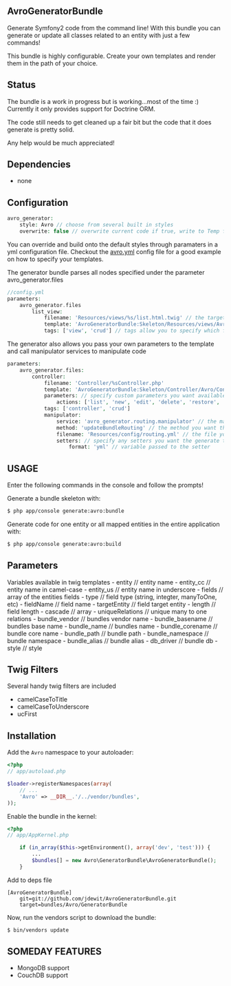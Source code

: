 AvroGeneratorBundle
-------------------
Generate Symfony2 code from the command line!
With this bundle you can generate or update 
all classes related to an entity with just a few commands!

This bundle is highly configurable. Create your own templates and render them 
in the path of your choice. 

Status
------
The bundle is a work in progress but is working...most of the time :) 
Currently it only provides support for Doctrine ORM. 

The code still needs to get cleaned up a fair bit but the code that 
it does generate is pretty solid. 

Any help would be much appreciated!

Dependencies
------------
- none 

Configuration
-------------
``` php
avro_generator:
    style: Avro // choose from several built in styles
    overwrite: false // overwrite current code if true, write to Temp folder if false
```

You can override and build onto the default styles through paramaters in a yml configuration file. Checkout 
the <a href="http://www.github.com/jdewit/GeneratorBundle/Resources/config/avro.yml">avro.yml</a> config file 
for a good example on how to specify your templates. 

The generator bundle parses all nodes specified under the parameter avro_generator.files
``` php
//config.yml
parameters:
    avro_generator.files
        list_view: 
            filename: 'Resources/views/%s/list.html.twig' // the target location for the generated file relative to the bundle path
            template: 'AvroGeneratorBundle:Skeleton/Resources/views/Avro/list.html.twig' //the path to the template file 
            tags: ['view', 'crud'] // tags allow you to specify which files you want to generate
```

The generator also allows you pass your own parameters to the template and call manipulator services to manipulate code

``` php
parameters:
    avro_generator.files:
        controller: 
            filename: 'Controller/%sController.php'
            template: 'AvroGeneratorBundle:Skeleton/Controller/Avro/Controller.php'
            parameters: // specify custom parameters you want available in your template
                actions: ['list', 'new', 'edit', 'delete', 'restore', 'import']
            tags: ['controller', 'crud']
            manipulator: 
                service: 'avro_generator.routing.manipulator' // the manipulators service name
                method: 'updateBundleRouting' // the method you want the generator to execute
                filename: 'Resources/config/routing.yml' // the file you want to manipulate
                setters: // specify any setters you want the generate to set
                    format: 'yml' // variable passed to the setter
```

USAGE
-----

Enter the following commands in the console and follow the prompts!

Generate a bundle skeleton with:

``` bash
$ php app/console generate:avro:bundle
```

Generate code for one entity or all mapped entities in the entire application with:

``` bash
$ php app/console generate:avro:build
```

Parameters
----------
Variables available in twig templates
    - entity // entity name 
    - entity_cc // entity name in camel-case
    - entity_us // entity name in underscore
    - fields // array of the entities fields
        - type // field type (string, integter, manyToOne, etc)
        - fieldName // field name
        - targetEntity // field target entity
        - length // field length
        - cascade // array
    - uniqueRelations // unique many to one relations
    - bundle_vendor // bundles vendor name
    - bundle_basename // bundles base name
    - bundle_name // bundles name
    - bundle_corename // bundle core name
    - bundle_path // bundle path
    - bundle_namespace // bundle namespace
    - bundle_alias // bundle alias
    - db_driver // bundle db 
    - style // style

Twig Filters
------------

Several handy twig filters are included
- camelCaseToTitle
- camelCaseToUnderscore
- ucFirst


Installation
------------
Add the `Avro` namespace to your autoloader:

``` php
<?php
// app/autoload.php

$loader->registerNamespaces(array(
    // ...
    'Avro' => __DIR__.'/../vendor/bundles',
));
```

Enable the bundle in the kernel:

``` php
<?php
// app/AppKernel.php

    if (in_array($this->getEnvironment(), array('dev', 'test'))) {
        ...
        $bundles[] = new Avro\GeneratorBundle\AvroGeneratorBundle();
    }
```

Add to deps file
    
```
[AvroGeneratorBundle]
    git=git://github.com/jdewit/AvroGeneratorBundle.git
    target=bundles/Avro/GeneratorBundle
```

Now, run the vendors script to download the bundle:

``` bash
$ bin/vendors update
```

SOMEDAY FEATURES
----------------
- MongoDB support
- CouchDB support
